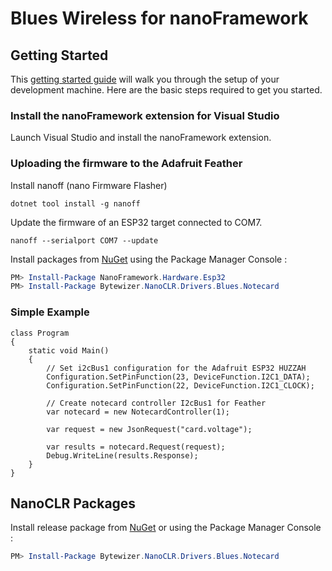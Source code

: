 # Blues Wireless for nanoFramework

## Getting Started
This <a href="https://www.nanoframework.net/">getting started guide</a> will walk you through the setup of your development machine. Here are the basic steps required to get you started.

### Install the nanoFramework extension for Visual Studio
Launch Visual Studio and install the nanoFramework extension.

### Uploading the firmware to the Adafruit Feather
Install nanoff (nano Firmware Flasher)
```Shell
dotnet tool install -g nanoff
```
Update the firmware of an ESP32 target connected to COM7.
```Shell
nanoff --serialport COM7 --update
```
Install packages from [NuGet](https://www.nuget.org/packagesq=bytewizer.nanoclr) using the Package Manager Console :
```powershell
PM> Install-Package NanoFramework.Hardware.Esp32
PM> Install-Package Bytewizer.NanoCLR.Drivers.Blues.Notecard
```

### Simple Example
```CSharp
class Program
{
    static void Main()
    {
        // Set i2cBus1 configuration for the Adafruit ESP32 HUZZAH
        Configuration.SetPinFunction(23, DeviceFunction.I2C1_DATA);
        Configuration.SetPinFunction(22, DeviceFunction.I2C1_CLOCK);

        // Create notecard controller I2cBus1 for Feather
        var notecard = new NotecardController(1);

        var request = new JsonRequest("card.voltage");

        var results = notecard.Request(request);
        Debug.WriteLine(results.Response);
    }
}
```

## NanoCLR Packages
Install release package from [NuGet](https://www.nuget.org/packagesq=bytewizer.nanoclr) or using the Package Manager Console :
```powershell
PM> Install-Package Bytewizer.NanoCLR.Drivers.Blues.Notecard
```